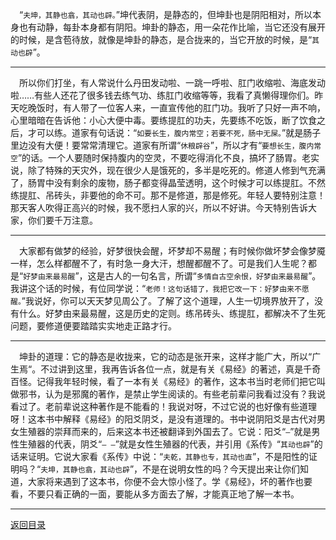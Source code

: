 &emsp;“``夫坤，其静也翕，其动也辟。``”坤代表阴，是静态的，但坤卦也是阴阳相对，所以本身也有动静，每卦本身都有阴阳。坤卦的静态，用一朵花作比喻，当它还没有展开的时候，是含苞待放，就像是坤卦的静态，是合拢来的，当它开放的时候，是“``其动也辟``”。
___
&emsp;所以你们打坐，有人常说什么丹田发动啦、一跳一呼啦、肛门收缩啦、海底发动啦……有些人还花了很多钱去练气功、练肛门收缩等等，我看了真懒得理你们。昨天吃晚饭时，有人带了一位客人来，一直宣传他的肛门功。我听了只好一声不响，心里暗暗在告诉他：小心大便中毒。要练提肛的功夫，先要练不吃饭，断了饮食之后，才可以练。道家有句话说：“``如要长生，腹内常空；若要不死，肠中无屎。``”就是肠子里边没有大便！要常常清理它。道家有所谓“``休粮辟谷``”，所以才有“``要想长生，腹内常空``”的话。一个人要随时保持腹内的空灵，不要吃得消化不良，搞坏了肠胃。老实说，除了特殊的天灾外，现在很少人是饿死的，多半是吃死的。修道人修到气充满了，肠胃中没有剩余的废物，肠子都变得晶莹透明，这个时候才可以练提肛。不然练提肛、吊砖头，非要他的命不可。那不是修道，那是修死。年轻人要特别注意！那天客人吹得正高兴的时候，我不愿扫人家的兴，所以不好讲。今天特别告诉大家，你们要千万注意。
___
&emsp;大家都有做梦的经验，好梦很快会醒，坏梦却不易醒；有时候你做坏梦会像梦魇一样，怎么样都醒不了，有时急一身大汗，想醒都醒不了。可是我们人生呢？都是“``好梦由来最易醒``”，这是古人的一句名言，所谓“``多情自古空余恨，好梦由来最易醒``”。我讲这个话的时候，有位同学说：“``老师！这句话错了，我把它改一下：好梦由来不愿醒。``”我说好，你可以天天梦见周公了。了解了这个道理，人生一切境界放开了，没有什么。好梦由来最易醒，这是历史的定则。练吊砖头、练提肛，都解决不了生死问题，要修道便要踏踏实实地走正路才行。
___
&emsp;坤卦的道理：它的静态是收拢来，它的动态是张开来，这样才能广大，所以“广生焉“。不过讲到这里，我再告诉各位一点，就是有关《易经》的著述，真是千奇百怪。记得我年轻时候，看了一本有关《易经》的著作，这本书当时老师们把它叫做邪书，认为是邪魔的著作，是禁止学生阅读的。有些老前辈问我看过没有？我说看过了。老前辈说这种著作是不能看的！我说对呀，不过它说的也好像有些道理呀！这本书中解释《易经》的阳爻阴爻，是没有道理的。书中说阴阳爻是古代对男女生殖器的崇拜而来的，后来这本书还被翻译到外国去了。它说：阳爻“``—``”就是男性生殖器的代表，阴爻“``— —``”就是女性生殖器的代表，并引用《系传》“``其动也辟``”的话来证明。它说大家看《系传》中说：“``夫乾，其静也专，其动也直``”，不是阳性的证明吗？“``夫坤，其静也翕，其动也辟``”，不是在说明女性的吗？今天提出来让你们知道，大家将来遇到了这本书，你便不会大惊小怪了。学《易经》，坏的著作也要看，不要只看正确的一面，要能从多方面去了解，才能真正地了解一本书。
___
[返回目录](../../../master/README.md#目录)